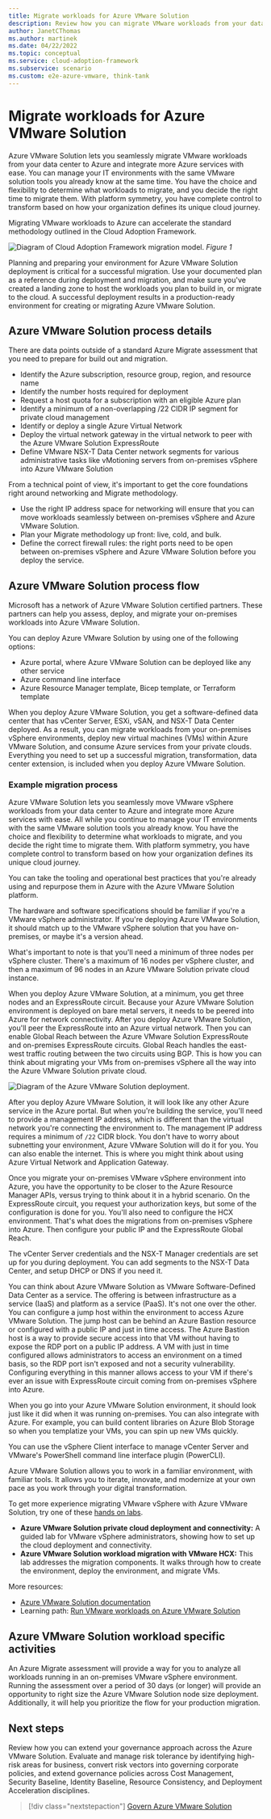 ```yaml
---
title: Migrate workloads for Azure VMware Solution
description: Review how you can migrate VMware workloads from your data center to Azure
author: JanetCThomas
ms.author: martinek
ms.date: 04/22/2022
ms.topic: conceptual
ms.service: cloud-adoption-framework
ms.subservice: scenario
ms.custom: e2e-azure-vmware, think-tank
---
```


# Migrate workloads for Azure VMware Solution

Azure VMware Solution lets you seamlessly migrate VMware workloads from your data center to Azure and integrate more Azure services with ease. You can manage your IT environments with the same VMware solution tools you already know at the same time. You have the choice and flexibility to determine what workloads to migrate, and you decide the right time to migrate them. With platform symmetry, you have complete control to transform based on how your organization defines its unique cloud journey.

Migrating VMware workloads to Azure can accelerate the standard methodology outlined in the Cloud Adoption Framework.

![Diagram of Cloud Adoption Framework migration model.](../../_images/migrate/methodology.png)
*Figure 1*

Planning and preparing your environment for Azure VMware Solution deployment is critical for a successful migration. Use your documented plan as a reference during deployment and migration, and make sure you've created a landing zone to host the workloads you plan to build in, or migrate to the cloud. A successful deployment results in a production-ready environment for creating or migrating Azure VMware Solution.

## Azure VMware Solution process details

There are data points outside of a standard Azure Migrate assessment that you need to prepare for build out and migration.

- Identify the Azure subscription, resource group, region, and resource name
- Identify the number hosts required for deployment
- Request a host quota for a subscription with an eligible Azure plan
- Identify a minimum of a non-overlapping /22 CIDR IP segment for private cloud management
- Identify or deploy a single Azure Virtual Network
- Deploy the virtual network gateway in the virtual network to peer with the Azure VMware Solution ExpressRoute
- Define VMware NSX-T Data Center network segments for various administrative tasks like vMotioning servers from on-premises vSphere into Azure VMware Solution

From a technical point of view, it's important to get the core foundations right around networking and Migrate methodology.

- Use the right IP address space for networking will ensure that you can move workloads seamlessly between on-premises vSphere and Azure VMware Solution.
- Plan your Migrate methodology up front: live, cold, and bulk.
- Define the correct firewall rules: the right ports need to be open between on-premises vSphere and Azure VMware Solution before you deploy the service.

## Azure VMware Solution process flow

Microsoft has a network of Azure VMware Solution certified partners. These partners can help you assess, deploy, and migrate your on-premises workloads into Azure VMware Solution.

You can deploy Azure VMware Solution by using one of the following options:

- Azure portal, where Azure VMware Solution can be deployed like any other service
- Azure command line interface
- Azure Resource Manager template, Bicep template, or Terraform template

When you deploy Azure VMware Solution, you get a software-defined data center that has vCenter Server, ESXi, vSAN, and NSX-T Data Center deployed. As a result, you can migrate workloads from your on-premises vSphere environments, deploy new virtual machines (VMs) within Azure VMware Solution, and consume Azure services from your private clouds. Everything you need to set up a successful migration, transformation, data center extension, is included when you deploy Azure VMware Solution.

### Example migration process

Azure VMware Solution lets you seamlessly move VMware vSphere workloads from your data center to Azure and integrate more Azure services with ease. All while you continue to manage your IT environments with the same VMware solution tools you already know. You have the choice and flexibility to determine what workloads to migrate, and you decide the right time to migrate them. With platform symmetry, you have complete control to transform based on how your organization defines its unique cloud journey.

You can take the tooling and operational best practices that you're already using and repurpose them in Azure with the Azure VMware Solution platform.

The hardware and software specifications should be familiar if you're a VMware vSphere administrator. If you're deploying Azure VMware Solution, it should match up to the VMware vSphere solution that you have on-premises, or maybe it's a version ahead.

What's important to note is that you'll need a minimum of three nodes per vSphere cluster. There's a maximum of 16 nodes per vSphere cluster, and then a maximum of 96 nodes in an Azure VMware Solution private cloud instance.

When you deploy Azure VMware Solution, at a minimum, you get three nodes and an ExpressRoute circuit. Because your Azure VMware Solution environment is deployed on bare metal servers, it needs to be peered into Azure for network connectivity. After you deploy Azure VMware Solution, you'll peer the ExpressRoute into an Azure virtual network. Then you can enable Global Reach between the Azure VMware Solution ExpressRoute and on-premises ExpressRoute circuits. Global Reach handles the east-west traffic routing between the two circuits using BGP. This is how you can think about migrating your VMs from on-premises vSphere all the way into the Azure VMware Solution private cloud.

![Diagram of the Azure VMware Solution deployment.](./media/azure-vmware-solution-deployment.png)

After you deploy Azure VMware Solution, it will look like any other Azure service in the Azure portal. But when you're building the service, you'll need to provide a management IP address, which is different than the virtual network you're connecting the environment to. The management IP address requires a minimum of `/22` CIDR block. You don't have to worry about subnetting your environment, Azure VMware Solution will do it for you. You can also enable the internet. This is where you might think about using Azure Virtual Network and Application Gateway.

Once you migrate your on-premises VMware vSphere environment into Azure, you have the opportunity to be closer to the Azure Resource Manager APIs, versus trying to think about it in a hybrid scenario. On the ExpressRoute circuit, you request your authorization keys, but some of the configuration is done for you. You'll also need to configure the HCX environment. That's what does the migrations from on-premises vSphere into Azure. Then configure your public IP and the ExpressRoute Global Reach.

The vCenter Server credentials and the NSX-T Manager credentials are set up for you during deployment. You can add segments to the NSX-T Data Center, and setup DHCP or DNS if you need it.

You can think about Azure VMware Solution as VMware Software-Defined Data Center as a service. The offering is between infrastructure as a service (IaaS) and platform as a service (PaaS). It's not one over the other. You can configure a jump host within the environment to access Azure VMware Solution. The jump host can be behind an Azure Bastion resource or configured with a public IP and just in time access. The Azure Bastion host is a way to provide secure access into that VM without having to expose the RDP port on a public IP address. A VM with just in time configured allows administrators to access an environment on a timed basis, so the RDP port isn't exposed and not a security vulnerability. Configuring everything in this manner allows access to your VM if there's ever an issue with ExpressRoute circuit coming from on-premises vSphere into Azure.

When you go into your Azure VMware Solution environment, it should look just like it did when it was running on-premises. You can also integrate with Azure. For example, you can build content libraries on Azure Blob Storage so when you templatize your VMs, you can spin up new VMs quickly.

You can use the vSphere Client interface to manage vCenter Server and VMware's PowerShell command line interface plugin (PowerCLI).

Azure VMware Solution allows you to work in a familiar environment, with familiar tools. It allows you to iterate, innovate, and modernize at your own pace as you work through your digital transformation.

To get more experience migrating VMware vSphere with Azure VMware Solution, try one of these [hands on labs](https://web.hol.vmware.com/landingPages/index.aspx?id=PN5RRQA9).

- **Azure VMware Solution private cloud deployment and connectivity:** A guided lab for VMware vSphere administrators, showing how to set up the cloud deployment and connectivity.
- **Azure VMware Solution workload migration with VMware HCX:** This lab addresses the migration components. It walks through how to create the environment, deploy the environment, and migrate VMs.

More resources:

- [Azure VMware Solution documentation](/azure/azure-vmware/)
- Learning path: [Run VMware workloads on Azure VMware Solution](/training/paths/run-vmware-workloads-azure-vmware-solution/)

## Azure VMware Solution workload specific activities

An Azure Migrate assessment will provide a way for you to analyze all workloads running in an on-premises VMware vSphere environment. Running the assessment over a period of 30 days (or longer) will provide an opportunity to right size the Azure VMware Solution node size deployment. Additionally, it will help you prioritize the flow for your production migration.

## Next steps

Review how you can extend your governance approach across the Azure VMware Solution. Evaluate and manage risk tolerance by identifying high-risk areas for business, convert risk vectors into governing corporate policies, and extend governance policies across Cost Management, Security Baseline, Identity Baseline, Resource Consistency, and Deployment Acceleration disciplines.

> [!div class="nextstepaction"]
> [Govern Azure VMware Solution](./govern.md)
